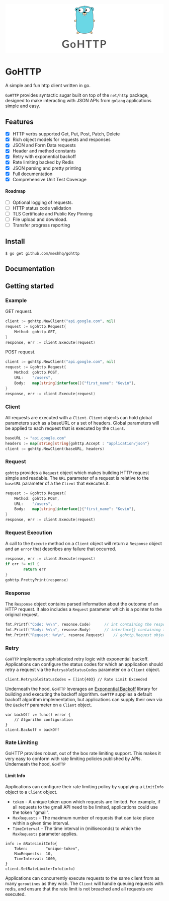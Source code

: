 ![alt text](gopher.png)
# GoHTTP

A simple and fun http client written in go.

`GoHTTP` provides syntactic sugar built on top of the `net/http` package, designed to make interacting with JSON APIs from `golang` applications simple and easy.

## Features

- [x] HTTP verbs supported Get, Put, Post, Patch, Delete
- [x] Rich object models for requests and responses
- [x] JSON and Form Data requests
- [x] Header and method constants
- [x] Retry with exponential backoff
- [x] Rate limiting backed by Redis
- [x] JSON parsing and pretty printing
- [x] Full documentation
- [x] Comprehensive Unit Test Coverage

#### Roadmap

- [ ] Optional logging of requests.
- [ ] HTTP status code validation
- [ ] TLS Certificate and Public Key Pinning
- [ ] File upload and download.
- [ ] Transfer progress reporting

## Install

```
$ go get github.com/meshhq/gohttp
```

## Documentation

## Getting started

### Example

GET request.

```go
client := gohttp.NewClient("api.google.com", nil)
request := &gohttp.Request{
	Method: gohttp.GET,
}
response, err := client.Execute(request)
```

POST request.

```go
client := gohttp.NewClient("api.google.com", nil)
request := &gohttp.Request{
	Method: gohttp.POST,
	URL:    "/users",
	Body: 	map[string]interface{}{"first_name": "Kevin"},
}
response, err := client.Execute(request)
```

### Client

All requests are executed with a `Client`. `Client` objects can hold global parameters such as a baseURL or a set of headers. Global parameters will be applied to each request that is executed by the `Client`.

```go
baseURL := "api.google.com"
headers := map[string]string{gohttp.Accept : "application/json"}
client := gohttp.NewClient(baseURL, headers)
```

### Request

`gohttp` provides a `Request` object which makes building HTTP request simple and readable. The `URL` parameter of a request is relative to the `baseURL` parameter of a the `Client` that executes it.

```go
request := &gohttp.Request{
	Method: gohttp.POST,
	URL:    "/users",
	Body: 	map[string]interface{}{"first_name": "Kevin"},
}
response, err := client.Execute(request)
```

### Request Execution

A call to the `Execute` method on a `Client` object will return a `Response` object and an `error` that describes any failure that occurred.

```go
response, err := client.Execute(request)
if err != nil {
        return err
}
gohttp.PrettyPrint(response)
```

### Response  

The `Response` object contains parsed information about the outcome of an HTTP request. It also includes a `Request` parameter which is a pointer to the original request.

```go
fmt.Printf("Code: %v\n", resonse.Code) 		// int containing the response code.
fmt.Printf("Body: %v\n", resonse.Body) 		// interface{} containing the parsed response body.
fmt.Printf("Request: %v\n", resonse.Request) 	// gohttp.Request object which is a pointer to the original request.
```

### Retry

`GoHTTP` implements sophisticated retry logic with exponential backoff. Applications can configure the status codes for which an application should retry a request via the `RetryableStatusCodes` parameter on a `Client` object.

```
client.RetryableStatusCodes = []int{403} // Rate Limit Exceeded
```

Underneath the hood, `GoHTTP` leverages an [Exponential Backoff](https://github.com/cenk/backoff) library for building and executing the backoff algorithm. `GoHTTP` supplies a default backoff algorithm implementation, but applications can supply their own via the `Backoff` parameter on a `Client` object.

```
var backOff := func() error {
	// Algorithm configuration
}
client.Backoff = backOff
```

### Rate Limiting

GoHTTP provides robust, out of the box rate limiting support. This makes it very easy to conform with rate limiting policies published by APIs. Underneath the hood, `GoHTTP`

#### Limit Info

Applications can configure their rate limiting policy by supplying a `LimitInfo` object to a `Client` object.

* `token` - A unique token upon which requests are limited. For example, if all requests to the gmail API need to be limited, applications could use the token "gmail".
* `MaxRequests` - The maximum number of requests that can take place within a given time interval.
* `TimeInterval` - The time interval in (milliseconds) to which the `MaxRequests` parameter applies.   

```
info := &RateLimitInfo{
	Token:        "unique-token",
	MaxRequests:  10,
	TimeInterval: 1000,
}
client.SetRateLimiterInfo(info)
```

Applications can concurrently execute requests to the same client from as many `goroutines` as they wish. The `Client` will handle queuing requests with redis, and ensure that the rate limit is not breached and all requests are executed.
